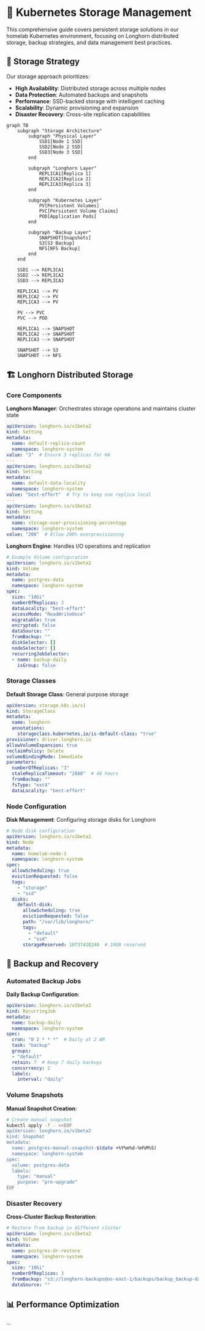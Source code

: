 # 💾 Kubernetes Storage Management

This comprehensive guide covers persistent storage solutions in our homelab Kubernetes environment, focusing on Longhorn distributed storage, backup strategies, and data management best practices.

## 🎯 Storage Strategy

Our storage approach prioritizes:

- **High Availability**: Distributed storage across multiple nodes
- **Data Protection**: Automated backups and snapshots
- **Performance**: SSD-backed storage with intelligent caching
- **Scalability**: Dynamic provisioning and expansion
- **Disaster Recovery**: Cross-site replication capabilities

```mermaid
graph TB
    subgraph "Storage Architecture"
        subgraph "Physical Layer"
            SSD1[Node 1 SSD]
            SSD2[Node 2 SSD]
            SSD3[Node 3 SSD]
        end
        
        subgraph "Longhorn Layer"
            REPLICA1[Replica 1]
            REPLICA2[Replica 2]
            REPLICA3[Replica 3]
        end
        
        subgraph "Kubernetes Layer"
            PV[Persistent Volumes]
            PVC[Persistent Volume Claims]
            POD[Application Pods]
        end
        
        subgraph "Backup Layer"
            SNAPSHOT[Snapshots]
            S3[S3 Backup]
            NFS[NFS Backup]
        end
    end
    
    SSD1 --> REPLICA1
    SSD2 --> REPLICA2
    SSD3 --> REPLICA3
    
    REPLICA1 --> PV
    REPLICA2 --> PV
    REPLICA3 --> PV
    
    PV --> PVC
    PVC --> POD
    
    REPLICA1 --> SNAPSHOT
    REPLICA2 --> SNAPSHOT
    REPLICA3 --> SNAPSHOT
    
    SNAPSHOT --> S3
    SNAPSHOT --> NFS
```

## 🏗️ Longhorn Distributed Storage

### Core Components

**Longhorn Manager**: Orchestrates storage operations and maintains cluster state

```yaml
apiVersion: longhorn.io/v1beta2
kind: Setting
metadata:
  name: default-replica-count
  namespace: longhorn-system
value: "3"  # Ensure 3 replicas for HA
---
apiVersion: longhorn.io/v1beta2
kind: Setting
metadata:
  name: default-data-locality
  namespace: longhorn-system
value: "best-effort"  # Try to keep one replica local
---
apiVersion: longhorn.io/v1beta2
kind: Setting
metadata:
  name: storage-over-provisioning-percentage
  namespace: longhorn-system
value: "200"  # Allow 200% overprovisioning
```

**Longhorn Engine**: Handles I/O operations and replication

```yaml
# Example Volume configuration
apiVersion: longhorn.io/v1beta2
kind: Volume
metadata:
  name: postgres-data
  namespace: longhorn-system
spec:
  size: "10Gi"
  numberOfReplicas: 3
  dataLocality: "best-effort"
  accessMode: "ReadWriteOnce"
  migratable: true
  encrypted: false
  dataSource: ""
  fromBackup: ""
  diskSelector: []
  nodeSelector: []
  recurringJobSelector:
  - name: backup-daily
    isGroup: false
```

### Storage Classes

**Default Storage Class**: General purpose storage

```yaml
apiVersion: storage.k8s.io/v1
kind: StorageClass
metadata:
  name: longhorn
  annotations:
    storageclass.kubernetes.io/is-default-class: "true"
provisioner: driver.longhorn.io
allowVolumeExpansion: true
reclaimPolicy: Delete
volumeBindingMode: Immediate
parameters:
  numberOfReplicas: "3"
  staleReplicaTimeout: "2880"  # 48 hours
  fromBackup: ""
  fsType: "ext4"
  dataLocality: "best-effort"
```

### Node Configuration

**Disk Management**: Configuring storage disks for Longhorn

```yaml
# Node disk configuration
apiVersion: longhorn.io/v1beta2
kind: Node
metadata:
  name: homelab-node-1
  namespace: longhorn-system
spec:
  allowScheduling: true
  evictionRequested: false
  tags:
    - "storage"
    - "ssd"
  disks:
    default-disk:
      allowScheduling: true
      evictionRequested: false
      path: "/var/lib/longhorn/"
      tags:
        - "default"
        - "ssd"
      storageReserved: 10737418240  # 10GB reserved
```

## 🔄 Backup and Recovery

### Automated Backup Jobs

**Daily Backup Configuration**:

```yaml
apiVersion: longhorn.io/v1beta2
kind: RecurringJob
metadata:
  name: backup-daily
  namespace: longhorn-system
spec:
  cron: "0 2 * * *"  # Daily at 2 AM
  task: "backup"
  groups:
  - "default"
  retain: 7  # Keep 7 daily backups
  concurrency: 2
  labels:
    interval: "daily"
```

### Volume Snapshots

**Manual Snapshot Creation**:

```bash
# Create manual snapshot
kubectl apply -f - <<EOF
apiVersion: longhorn.io/v1beta2
kind: Snapshot
metadata:
  name: postgres-manual-snapshot-$(date +%Y%m%d-%H%M%S)
  namespace: longhorn-system
spec:
  volume: postgres-data
  labels:
    type: "manual"
    purpose: "pre-upgrade"
EOF
```

### Disaster Recovery

**Cross-Cluster Backup Restoration**:

```yaml
# Restore from backup in different cluster
apiVersion: longhorn.io/v1beta2
kind: Volume
metadata:
  name: postgres-dr-restore
  namespace: longhorn-system
spec:
  size: "10Gi"
  numberOfReplicas: 3
  fromBackup: "s3://longhorn-backups@us-east-1/backups/backup_backup-daily-postgres-data_20241215-020000"
  dataSource: ""
```

## 📊 Performance Optimization

...
